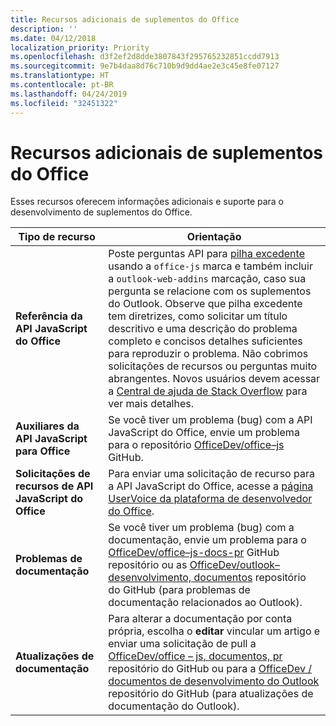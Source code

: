 ```yaml
---
title: Recursos adicionais de suplementos do Office
description: ''
ms.date: 04/12/2018
localization_priority: Priority
ms.openlocfilehash: d3f2ef2d8dde3807843f295765232851ccdd7913
ms.sourcegitcommit: 9e7b4daa8d76c710b9d9dd4ae2e3c45e8fe07127
ms.translationtype: HT
ms.contentlocale: pt-BR
ms.lasthandoff: 04/24/2019
ms.locfileid: "32451322"
---
```

# <a name="office-add-ins-additional-resources"></a>Recursos adicionais de suplementos do Office

Esses recursos oferecem informações adicionais e suporte para o desenvolvimento de suplementos do Office.

|**Tipo de recurso**                    | **Orientação**                                                
|----------------------------|---------------------------------
|**Referência da API JavaScript do Office** | Poste perguntas API para [pilha excedente](https://stackoverflow.com/questions/tagged/office-js) usando a `office-js` marca e também incluir a `outlook-web-addins` marcação, caso sua pergunta se relacione com os suplementos do Outlook. Observe que pilha excedente tem diretrizes, como solicitar um título descritivo e uma descrição do problema completo e concisos detalhes suficientes para reproduzir o problema. Não cobrimos solicitações de recursos ou perguntas muito abrangentes. Novos usuários devem acessar a [Central de ajuda de Stack Overflow](https://stackoverflow.com/help/how-to-ask) para ver mais detalhes.
|**Auxiliares da API JavaScript para Office**| Se você tiver um problema (bug) com a API JavaScript do Office, envie um problema para o repositório <a href="https://github.com/officedev/office-js/issues" target="_blank">OfficeDev/office–js</a> GitHub.
|**Solicitações de recursos de API JavaScript do Office**| Para enviar uma solicitação de recurso para a API JavaScript do Office, acesse a <a href="https://officespdev.uservoice.com/" target="_blank">página UserVoice da plataforma de desenvolvedor do Office</a>.
|**Problemas de documentação**| Se você tiver um problema (bug) com a documentação, envie um problema para o <a href="https://github.com/officedev/office-js-docs-pr/issues" target="_blank">OfficeDev/office–js-docs-pr</a> GitHub repositório ou as <a href="https://github.com/officedev/outlook-dev-docs/issues" target="_blank">OfficeDev/outlook–desenvolvimento, documentos</a> repositório do GitHub (para problemas de documentação relacionados ao Outlook).
|**Atualizações de documentação**| Para alterar a documentação por conta própria, escolha o **editar** vincular um artigo e enviar uma solicitação de pull a <a href="https://github.com/officedev/office-js-docs-pr" target="_blank">OfficeDev/office – js, documentos, pr</a> repositório do GitHub ou para a <a href="https://github.com/officedev/outlook-dev-docs" target="_blank">OfficeDev / documentos de desenvolvimento do Outlook</a> repositório do GitHub (para atualizações de documentação do Outlook).
